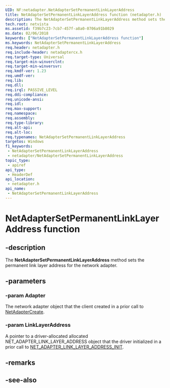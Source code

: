 ```yaml
---
UID: NF:netadapter.NetAdapterSetPermanentLinkLayerAddress
title: NetAdapterSetPermanentLinkLayerAddress function (netadapter.h)
description: The NetAdapterSetPermanentLinkLayerAddress method sets the permanent link layer address for the network adapter.
tech.root: netvista
ms.assetid: f39b7c23-7cb7-457f-a8a0-0706a91b8029
ms.date: 02/06/2018
keywords: ["NetAdapterSetPermanentLinkLayerAddress function"]
ms.keywords: NetAdapterSetPermanentLinkLayerAddress
req.header: netadapter.h
req.include-header: netadaptercx.h
req.target-type: Universal
req.target-min-winverclnt: 
req.target-min-winversvr: 
req.kmdf-ver: 1.23
req.umdf-ver: 
req.lib: 
req.dll: 
req.irql: PASSIVE_LEVEL
req.ddi-compliance: 
req.unicode-ansi: 
req.idl: 
req.max-support: 
req.namespace: 
req.assembly: 
req.type-library: 
req.alt-api: 
req.alt-loc: 
req.typenames: NetAdapterSetPermanentLinkLayerAddress
targetos: Windows
f1_keywords:
 - NetAdapterSetPermanentLinkLayerAddress
 - netadapter/NetAdapterSetPermanentLinkLayerAddress
topic_type:
 - apiref
api_type:
 - HeaderDef
api_location:
 - netadapter.h
api_name:
 - NetAdapterSetPermanentLinkLayerAddress
---
```


# NetAdapterSetPermanentLinkLayerAddress function


## -description

The **NetAdapterSetPermanentLinkLayerAddress** method sets the permanent link layer address for the network adapter.

## -parameters

### -param Adapter

The network adapter object that the client created in a prior call to [NetAdapterCreate](nf-netadapter-netadaptercreate.md).

### -param LinkLayerAddress

A pointer to a driver-allocated allocated NET_ADAPTER_LINK_LAYER_ADDRESS object that the driver initialized in a prior call to [NET_ADAPTER_LINK_LAYER_ADDRESS_INIT](nf-netadapter-net_adapter_link_layer_address_init.md).

## -remarks

## -see-also

